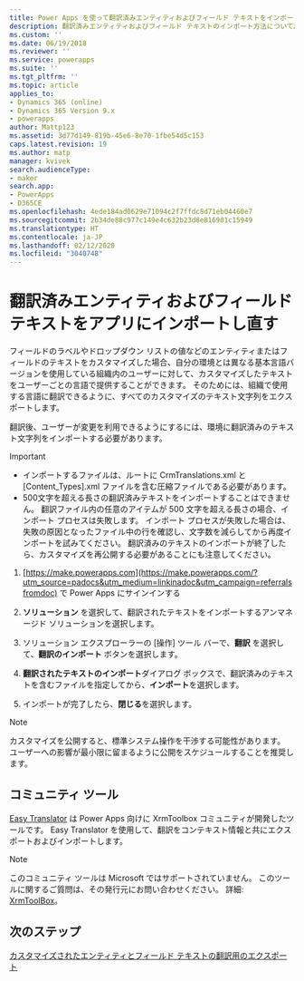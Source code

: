 ```yaml
---
title: Power Apps を使って翻訳済みエンティティおよびフィールド テキストをインポートする | MicrosoftDocs
description: 翻訳済みエンティティおよびフィールド テキストのインポート方法について説明する
ms.custom: ''
ms.date: 06/19/2018
ms.reviewer: ''
ms.service: powerapps
ms.suite: ''
ms.tgt_pltfrm: ''
ms.topic: article
applies_to:
- Dynamics 365 (online)
- Dynamics 365 Version 9.x
- powerapps
author: Mattp123
ms.assetid: 3d77d149-819b-45e6-8e70-1fbe54d5c153
caps.latest.revision: 19
ms.author: matp
manager: kvivek
search.audienceType:
- maker
search.app:
- PowerApps
- D365CE
ms.openlocfilehash: 4ede184ad0629e71094c2f7ffdc8d71eb04460e7
ms.sourcegitcommit: 2b34de88c977c149e4c632b23d8e816901c15949
ms.translationtype: HT
ms.contentlocale: ja-JP
ms.lasthandoff: 02/12/2020
ms.locfileid: "3040748"
---
```

# <a name="import-translated-entity-and-field-text-back-into-an-app"></a>翻訳済みエンティティおよびフィールド テキストをアプリにインポートし直す

フィールドのラベルやドロップダウン リストの値などのエンティティまたはフィールドのテキストをカスタマイズした場合、自分の環境とは異なる基本言語バージョンを使用している組織内のユーザーに対して、カスタマイズしたテキストをユーザーごとの言語で提供することができます。 そのためには、組織で使用する言語に翻訳できるように、すべてのカスタマイズのテキスト文字列をエクスポートします。  
  
 翻訳後、ユーザーが変更を利用できるようにするには、環境に翻訳済みのテキスト文字列をインポートする必要があります。  
  
> [!IMPORTANT]
> - インポートするファイルは、ルートに CrmTranslations.xml と [Content_Types].xml ファイルを含む圧縮ファイルである必要があります。  
> - 500文字を超える長さの翻訳済みテキストをインポートすることはできません。 翻訳ファイル内の任意のアイテムが 500 文字を超える長さの場合、インポート プロセスは失敗します。 インポート プロセスが失敗した場合は、失敗の原因となったファイル中の行を確認し、文字数を減らしてから再度インポートを試みてください。 翻訳済みのテキストのインポートが終了したら、カスタマイズを再公開する必要があることにも注意してください。  
  
1. [https://make.powerapps.com](https://make.powerapps.com/?utm_source=padocs&utm_medium=linkinadoc&utm_campaign=referralsfromdoc) で Power Apps にサインインする

2. **ソリューション** を選択して、翻訳されたテキストをインポートするアンマネージド ソリューションを選択します。

3. ソリューション エクスプローラーの [操作] ツール バーで、**翻訳** を選択して、**翻訳のインポート** ボタンを選択します。

4.  **翻訳されたテキストのインポート**ダイアログ ボックスで、翻訳済みのテキストを含むファイルを指定してから、**インポート**を選択します。  
  
5.  インポートが完了したら、**閉じる**を選択します。  
  
> [!NOTE]
>  カスタマイズを公開すると、標準システム操作を干渉する可能性があります。 ユーザーへの影響が最小限に留まるように公開をスケジュールすることを推奨します。  

## <a name="community-tools"></a>コミュニティ ツール

[Easy Translator](https://www.xrmtoolbox.com/plugins/MsCrmTools.Translator/) は Power Apps 向けに XrmToolbox コミュニティが開発したツールです。 Easy Translator を使用して、翻訳をコンテキスト情報と共にエクスポートおよびインポートします。 

> [!NOTE]
> このコミュニティ ツールは Microsoft ではサポートされていません。 このツールに関するご質問は、その発行元にお問い合わせください。 詳細: [XrmToolBox](https://www.xrmtoolbox.com)。

## <a name="next-steps"></a>次のステップ  
 [カスタマイズされたエンティティとフィールド テキストの翻訳用のエクスポート](export-customized-entity-field-text-translation.md)
